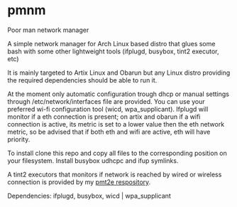 # pmnm
Poor man network manager

A simple network manager for Arch Linux based distro that glues some bash with some other lightweight tools (ifplugd, busybox, tint2 executor, etc)

It is mainly targeted to Artix Linux and Obarun but any Linux distro providing the required dependencies should be able to run it.

At the moment only automatic configuration trough dhcp or manual settings through /etc/network/interfaces file are provided.
You can use your preferred wi-fi configuration tool (wicd, wpa_supplicant).
Ifplugd will monitor if a  eth connection is present; on artix and obarun if a wifi connection is active, its metric is set to a lower value then the  eth  network metric, so be advised that if both  eth and wifi are active, eth will have priority.

To install clone this repo and  copy all files to the corresponding position on your filesystem. Install busybox udhcpc and ifup symlinks.

A tint2 executors that monitors if network is reached by wired or wireless connection is provided by my [pmt2e respository](https://github.com/purpleleaf/pmt2e).

Dependencies: ifplugd, busybox, wicd | wpa_supplicant
